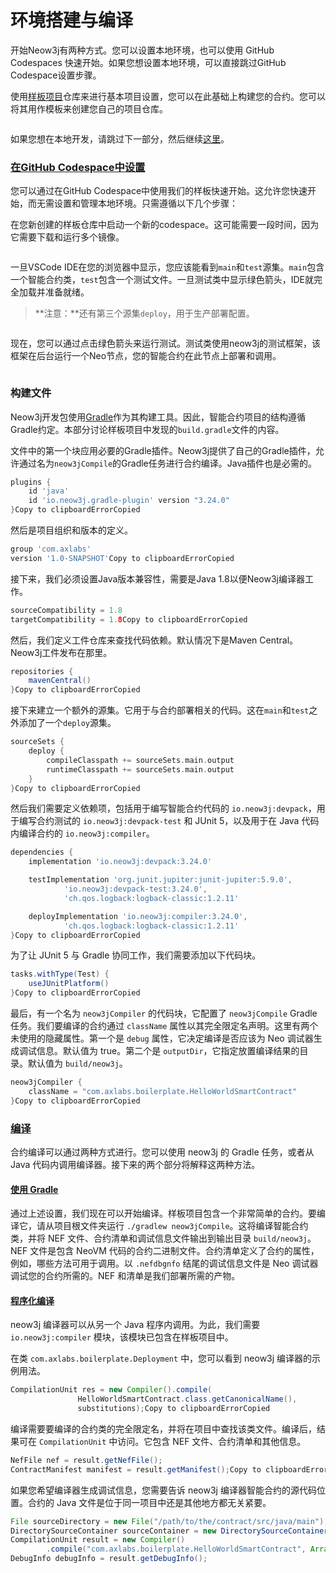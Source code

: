 # 环境搭建与编译

开始Neow3j有两种方式。您可以设置本地环境，也可以使用 GitHub Codespaces 快速开始。如果您想设置本地环境，可以直接跳过GitHub Codespace设置步骤。

使用[样板项目](https://github.com/neow3j/neow3j-boilerplate)仓库来进行基本项目设置，您可以在此基础上构建您的合约。您可以将其用作模板来创建您自己的项目仓库。

<figure><img src="../../../.gitbook/assets/1.gif" alt=""><figcaption></figcaption></figure>

如果您想在本地开发，请跳过下一部分，然后继续[这里](https://neow3j.io/#/neo-n3/smart_contract_development/setup_and_compilation?id=the-build-file)。

### [在GitHub Codespace中设置](https://neow3j.io/#/neo-n3/smart_contract_development/setup_and_compilation?id=setup-in-github-codespace)

您可以通过在GitHub Codespace中使用我们的样板快速开始。这允许您快速开始，而无需设置和管理本地环境。只需遵循以下几个步骤：

在您新创建的样板仓库中启动一个新的codespace。这可能需要一段时间，因为它需要下载和运行多个镜像。

<figure><img src="../../../.gitbook/assets/2.gif" alt=""><figcaption></figcaption></figure>

一旦VSCode IDE在您的浏览器中显示，您应该能看到`main`和`test`源集。`main`包含一个智能合约类，`test`包含一个测试文件。一旦测试类中显示绿色箭头，IDE就完全加载并准备就绪。

> \*\*注意：\*\*还有第三个源集`deploy`，用于生产部署配置。

<figure><img src="../../../.gitbook/assets/3.gif" alt=""><figcaption></figcaption></figure>

现在，您可以通过点击绿色箭头来运行测试。测试类使用neow3j的测试框架，该框架在后台运行一个Neo节点，您的智能合约在此节点上部署和调用。

<figure><img src="../../../.gitbook/assets/4.gif" alt=""><figcaption></figcaption></figure>

### 构建文件

Neow3j开发包使用[Gradle](https://gradle.org/)作为其构建工具。因此，智能合约项目的结构遵循Gradle约定。本部分讨论样板项目中发现的`build.gradle`文件的内容。

文件中的第一个块应用必要的Gradle插件。Neow3j提供了自己的Gradle插件，允许通过名为`neow3jCompile`的Gradle任务进行合约编译。Java插件也是必需的。

```groovy
plugins {
    id 'java'
    id 'io.neow3j.gradle-plugin' version "3.24.0"
}Copy to clipboardErrorCopied
```

然后是项目组织和版本的定义。

```groovy
group 'com.axlabs'
version '1.0-SNAPSHOT'Copy to clipboardErrorCopied
```

接下来，我们必须设置Java版本兼容性，需要是Java 1.8以便Neow3j编译器工作。

```groovy
sourceCompatibility = 1.8
targetCompatibility = 1.8Copy to clipboardErrorCopied
```

然后，我们定义工件仓库来查找代码依赖。默认情况下是Maven Central。Neow3j工件发布在那里。

```groovy
repositories {
    mavenCentral()
}Copy to clipboardErrorCopied
```

接下来建立一个额外的源集。它用于与合约部署相关的代码。这在`main`和`test`之外添加了一个`deploy`源集。

```groovy
sourceSets {
    deploy {
        compileClasspath += sourceSets.main.output
        runtimeClasspath += sourceSets.main.output
    }
}Copy to clipboardErrorCopied
```

然后我们需要定义依赖项，包括用于编写智能合约代码的 `io.neow3j:devpack`，用于编写合约测试的 `io.neow3j:devpack-test` 和 JUnit 5，以及用于在 Java 代码内编译合约的 `io.neow3j:compiler`。

```groovy
dependencies {
    implementation 'io.neow3j:devpack:3.24.0'

    testImplementation 'org.junit.jupiter:junit-jupiter:5.9.0',
            'io.neow3j:devpack-test:3.24.0',
            'ch.qos.logback:logback-classic:1.2.11'

    deployImplementation 'io.neow3j:compiler:3.24.0',
            'ch.qos.logback:logback-classic:1.2.11'
}Copy to clipboardErrorCopied
```

为了让 JUnit 5 与 Gradle 协同工作，我们需要添加以下代码块。

```groovy
tasks.withType(Test) {
    useJUnitPlatform()
}Copy to clipboardErrorCopied
```

最后，有一个名为 `neow3jCompiler` 的代码块，它配置了 `neow3jCompile` Gradle 任务。我们要编译的合约通过 `className` 属性以其完全限定名声明。这里有两个未使用的隐藏属性。第一个是 `debug` 属性，它决定编译是否应该为 Neo 调试器生成调试信息。默认值为 true。第二个是 `outputDir`，它指定放置编译结果的目录。默认值为 `build/neow3j`。

```groovy
neow3jCompiler {
    className = "com.axlabs.boilerplate.HelloWorldSmartContract"
}Copy to clipboardErrorCopied
```

### [编译](https://neow3j.io/#/neo-n3/smart_contract_development/setup_and_compilation?id=compilation)

合约编译可以通过两种方式进行。您可以使用 neow3j 的 Gradle 任务，或者从 Java 代码内调用编译器。接下来的两个部分将解释这两种方法。

#### [使用 Gradle](https://neow3j.io/#/neo-n3/smart_contract_development/setup_and_compilation?id=using-gradle)

通过上述设置，我们现在可以开始编译。样板项目包含一个非常简单的合约。要编译它，请从项目根文件夹运行 `./gradlew neow3jCompile`。这将编译智能合约类，并将 NEF 文件、合约清单和调试信息文件输出到输出目录 `build/neow3j`。NEF 文件是包含 NeoVM 代码的合约二进制文件。合约清单定义了合约的属性，例如，哪些方法可用于调用。以 `.nefdbgnfo` 结尾的调试信息文件是 Neo 调试器调试您的合约所需的。NEF 和清单是我们部署所需的产物。

#### [程序化编译](https://neow3j.io/#/neo-n3/smart_contract_development/setup_and_compilation?id=programmatic-compilation)

neow3j 编译器可以从另一个 Java 程序内调用。为此，我们需要 `io.neow3j:compiler` 模块，该模块已包含在样板项目中。

在类 `com.axlabs.boilerplate.Deployment` 中，您可以看到 neow3j 编译器的示例用法。

```java
CompilationUnit res = new Compiler().compile(
               HelloWorldSmartContract.class.getCanonicalName(),
               substitutions);Copy to clipboardErrorCopied
```

编译需要要编译的合约类的完全限定名，并将在项目中查找该类文件。编译后，结果可在 `CompilationUnit` 中访问。它包含 NEF 文件、合约清单和其他信息。

```java
NefFile nef = result.getNefFile();
ContractManifest manifest = result.getManifest();Copy to clipboardErrorCopied
```

如果您希望编译器生成调试信息，您需要告诉 neow3j 编译器智能合约的源代码位置。合约的 Java 文件是位于同一项目中还是其他地方都无关紧要。

```java
File sourceDirectory = new File("/path/to/the/contract/src/java/main");
DirectorySourceContainer sourceContainer = new DirectorySourceContainer(sourceDirectory, false);
CompilationUnit result = new Compiler()
        .compile("com.axlabs.boilerplate.HelloWorldSmartContract", Arrays.asList(sourceContainer));
DebugInfo debugInfo = result.getDebugInfo();
```

